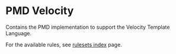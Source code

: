 # PMD Velocity

Contains the PMD implementation to support the Velocity Template Language.

For the available rules, see <a href="rules/index.html">rulesets index</a> page.
